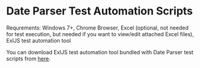# Date Parser Test Automation Scripts

Requrements: Windows 7+, Chrome Browser, Excel (optional, not needed for test execution, but needed if you want to view/edit attached Excel files), ExlJS test automation tool


You can download ExlJS test automation tool bundled with Date Parser test scripts from [here](http://23.236.144.243/VisualTAF/ExlJS-tool-bundled-with-DateParser-test-scriptsl.zip).


